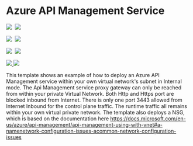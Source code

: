 # Azure API Management Service

<IMG SRC="https://azbotstorage.blob.core.windows.net/badges/201-api-management-create-with-internal-vnet/PublicLastTestDate.svg" />&nbsp;
<IMG SRC="https://azbotstorage.blob.core.windows.net/badges/201-api-management-create-with-internal-vnet/PublicDeployment.svg" />&nbsp;

<IMG SRC="https://azbotstorage.blob.core.windows.net/badges/201-api-management-create-with-internal-vnet/FairfaxLastTestDate.svg" />&nbsp;
<IMG SRC="https://azbotstorage.blob.core.windows.net/badges/201-api-management-create-with-internal-vnet/FairfaxDeployment.svg" />&nbsp;

<IMG SRC="https://azbotstorage.blob.core.windows.net/badges/201-api-management-create-with-internal-vnet/BestPracticeResult.svg" />&nbsp;
<IMG SRC="https://azbotstorage.blob.core.windows.net/badges/201-api-management-create-with-internal-vnet/CredScanResult.svg" />&nbsp;

<a href="https://portal.azure.com/#create/Microsoft.Template/uri/https%3A%2F%2Fraw.githubusercontent.com%2Fazure%2Fazure-quickstart-templates%2Fmaster%2F201-api-management-create-with-internal-vnet%2Fazuredeploy.json" target="_blank">
    <img src="http://azuredeploy.net/deploybutton.png"/>
</a>
<a href="http://armviz.io/#/?load=https%3A%2F%2Fraw.githubusercontent.com%2FAzure%2Fazure-quickstart-templates%2Fmaster%2F201-api-management-create-with-internal-vnet%2Fazuredeploy.json" target="_blank">
    <img src="http://armviz.io/visualizebutton.png"/>
</a>

This template shows an example of how to deploy an Azure API Management service within your own virtual network's subnet in Internal mode. The Api Management service proxy gateway can only be reached from within your private Virtual Network. Both Http and Https port are blocked inbound from Internet. There is only one port 3443 allowed from Internet Inbound for the control plane traffic. The runtime traffic all remains within your own virtual private network. The template also deploys a NSG, which is based on the documentation here https://docs.microsoft.com/en-us/azure/api-management/api-management-using-with-vnet#a-namenetwork-configuration-issues-acommon-network-configuration-issues
